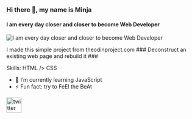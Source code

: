 ### Hi there 👋, my name is Minja
#### I am every day closer and closer to become Web Developer
![I am every day closer and closer to become Web Developer](https://user-images.githubusercontent.com/77694499/109312441-5a6c7300-7847-11eb-81ac-ec4309cb5cd6.png)

I made this simple project from theodinproject.com ###
Deconstruct an existing web page and rebuild it ###

Skills: HTML /> CSS

- 🌱 I’m currently learning JavaScript 
- ⚡ Fun fact: try to FeEl the BeAt 


[<img src='https://cdn.jsdelivr.net/npm/simple-icons@3.0.1/icons/twitter.svg' alt='twitter' height='40'>](https://twitter.com/https://twitter.com/minja_ppp)  

